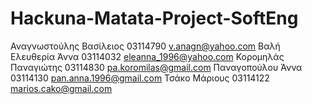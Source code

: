 # Hackuna-Matata-Project-SoftEng
Αναγνωστούλης Βασίλειος 03114790 v.anagn@yahoo.com
Βαλή Ελευθερία Άννα 03114032 eleanna_1996@yahoo.com
Κορομηλάς	      Παναγιώτης	    03114830	pa.koromilas@gmail.com
Παναγοπούλου	  Άννα          	03114130	pan.anna.1996@gmail.com
Τσάκο         	Μάριους         03114122	marios.cako@gmail.com
